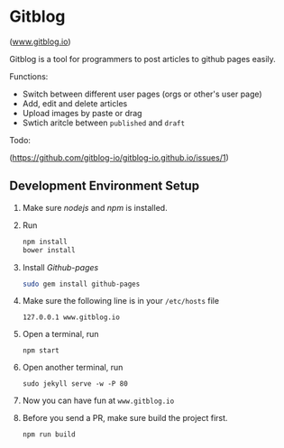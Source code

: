 Gitblog
==================

(www.gitblog.io)

Gitblog is a tool for programmers to post articles to github pages easily.

Functions:

- Switch between different user pages (orgs or other's user page)
- Add, edit and delete articles
- Upload images by paste or drag
- Swtich aritcle between `published` and  `draft`

Todo:

(https://github.com/gitblog-io/gitblog-io.github.io/issues/1)

Development Environment Setup
-------------------------------
1. Make sure *nodejs* and *npm* is installed.
2. Run

    ```bash
    npm install
    bower install
    ```
3. Install *Github-pages*

    ```bash
    sudo gem install github-pages
    ```
4. Make sure the following line is in your `/etc/hosts` file

    ```
    127.0.0.1 www.gitblog.io
    ```
5. Open a terminal, run

    ```
    npm start
    ```
6. Open another terminal, run

    ```
    sudo jekyll serve -w -P 80
    ```
7. Now you can have fun at `www.gitblog.io`
8. Before you send a PR, make sure build the project first.

    ```
    npm run build
    ```
